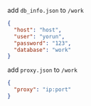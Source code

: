 add `db_info.json` to `/work`

```json
{
  "host": "host",
  "user": "yorun",
  "password": "123",
  "database": "work"
}
```

add `proxy.json` to `/work`

```json
{
  "proxy": "ip:port"
}
```